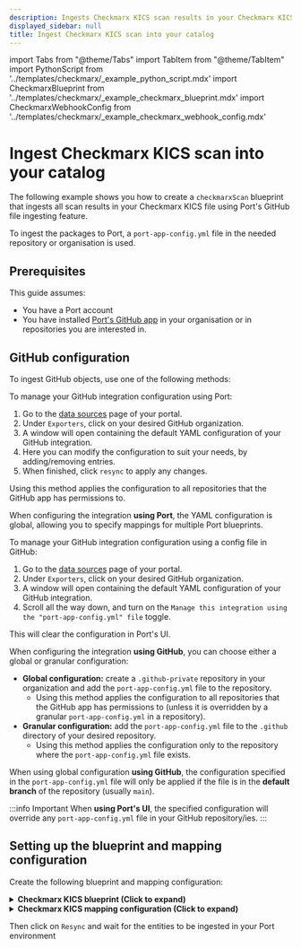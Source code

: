 ```yaml
---
description: Ingests Checkmarx KICS scan results in your Checkmarx KICS file using Port's GitHub file ingesting feature.
displayed_sidebar: null
title: Ingest Checkmarx KICS scan into your catalog
---
```


import Tabs from "@theme/Tabs"
import TabItem from "@theme/TabItem"
import PythonScript from '../templates/checkmarx/\_example_python_script.mdx'
import CheckmarxBlueprint from '../templates/checkmarx/\_example_checkmarx_blueprint.mdx'
import CheckmarxWebhookConfig from '../templates/checkmarx/\_example_checkmarx_webhook_config.mdx'

# Ingest Checkmarx KICS scan into your catalog

The following example shows you how to create a `checkmarxScan` blueprint that ingests all scan results in your Checkmarx KICS file using Port's GitHub file ingesting feature.


To ingest the packages to Port, a `port-app-config.yml` file in the needed repository or organisation is used.

## Prerequisites
This guide assumes:
- You have a Port account
- You have installed [Port's GitHub app](/build-your-software-catalog/sync-data-to-catalog/git/github/#setup) in your organisation or in repositories you are interested in.

## GitHub configuration

To ingest GitHub objects, use one of the following methods:

<Tabs queryString="method">

<TabItem label="Using Port's UI" value="port">

To manage your GitHub integration configuration using Port:

1. Go to the [data sources](https://app.getport.io/settings/data-sources) page of your portal.
2. Under `Exporters`, click on your desired GitHub organization.
3. A window will open containing the default YAML configuration of your GitHub integration.
4. Here you can modify the configuration to suit your needs, by adding/removing entries.
5. When finished, click `resync` to apply any changes.

Using this method applies the configuration to all repositories that the GitHub app has permissions to.

When configuring the integration **using Port**, the YAML configuration is global, allowing you to specify mappings for multiple Port blueprints.

</TabItem>

<TabItem label="Using GitHub" value="github">

To manage your GitHub integration configuration using a config file in GitHub:

1. Go to the [data sources](https://app.getport.io/settings/data-sources) page of your portal.
2. Under `Exporters`, click on your desired GitHub organization.
3. A window will open containing the default YAML configuration of your GitHub integration.
4. Scroll all the way down, and turn on the `Manage this integration using the "port-app-config.yml" file` toggle.

This will clear the configuration in Port's UI.

When configuring the integration **using GitHub**, you can choose either a global or granular configuration:

- **Global configuration:** create a `.github-private` repository in your organization and add the `port-app-config.yml` file to the repository.
  - Using this method applies the configuration to all repositories that the GitHub app has permissions to (unless it is overridden by a granular `port-app-config.yml` in a repository).
- **Granular configuration:** add the `port-app-config.yml` file to the `.github` directory of your desired repository.
  - Using this method applies the configuration only to the repository where the `port-app-config.yml` file exists.

When using global configuration **using GitHub**, the configuration specified in the `port-app-config.yml` file will only be applied if the file is in the **default branch** of the repository (usually `main`).

</TabItem>

</Tabs>

:::info Important
When **using Port's UI**, the specified configuration will override any `port-app-config.yml` file in your GitHub repository/ies.
:::

## Setting up the blueprint and mapping configuration

Create the following blueprint and mapping configuration:

<details>
<summary><b>Checkmarx KICS blueprint (Click to expand)</b></summary>
<CheckmarxBlueprint/>
</details>

<details>
<summary><b>Checkmarx KICS mapping configuration (Click to expand)</b></summary>

```yaml showLineNumbers
resources:
  - kind: file
    selector:
      query: 'true'
      files:
        - path: '**/results.json'
    port:
      itemsToParse: >-
        [.file.url as $url | .file.content.queries[] | {$url, query_id,
        query_name, severity, platform, files, cloud_provider, description,
        category}]
      entity:
        mappings:
          identifier: .item.query_id
          title: .item.query_name
          blueprint: '"kicsScan"'
          properties:
            category: .item.category
            cloud_provider: .item.cloud_provider
            description: .item.description
            files: .item.files
            severity: .item.severity
            platform: .item.platform
            url: .item.url
```

</details>

Then click on `Resync` and wait for the entities to be ingested in your Port environment
